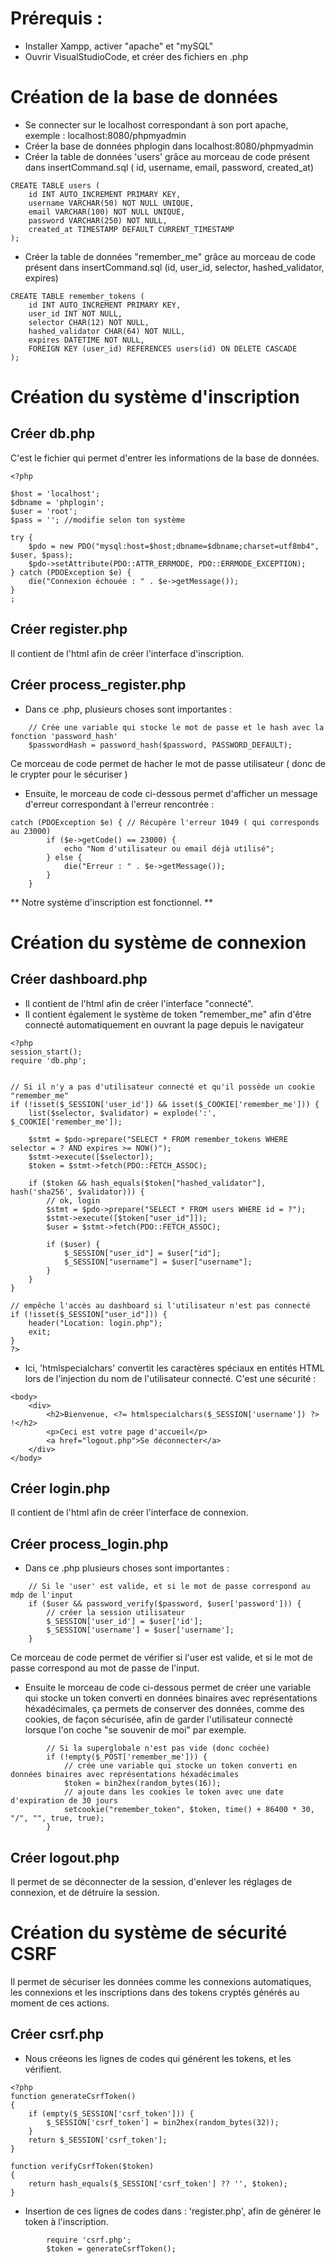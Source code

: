 # Prérequis :

- Installer Xampp, activer "apache" et "mySQL"
- Ouvrir VisualStudioCode, et créer des fichiers en .php

# Création de la base de données

- Se connecter sur le localhost correspondant à son port apache, exemple : localhost:8080/phpmyadmin
- Créer la base de données phplogin dans localhost:8080/phpmyadmin
- Créer la table de données 'users' grâce au morceau de code présent dans insertCommand.sql ( id, username, email, password, created_at)

```
CREATE TABLE users (
    id INT AUTO_INCREMENT PRIMARY KEY,
    username VARCHAR(50) NOT NULL UNIQUE,
    email VARCHAR(100) NOT NULL UNIQUE,
    password VARCHAR(250) NOT NULL,
    created_at TIMESTAMP DEFAULT CURRENT_TIMESTAMP
);

```

- Créer la table de données "remember_me" grâce au morceau de code présent dans insertCommand.sql (id, user_id, selector, hashed_validator, expires)

```
CREATE TABLE remember_tokens (
    id INT AUTO_INCREMENT PRIMARY KEY,
    user_id INT NOT NULL,
    selector CHAR(12) NOT NULL,
    hashed_validator CHAR(64) NOT NULL,
    expires DATETIME NOT NULL,
    FOREIGN KEY (user_id) REFERENCES users(id) ON DELETE CASCADE
);
```

# Création du système d'inscription

## Créer db.php

C'est le fichier qui permet d'entrer les informations de la base de données.

```
<?php

$host = 'localhost';
$dbname = 'phplogin';
$user = 'root';
$pass = ''; //modifie selon ton système

try {
    $pdo = new PDO("mysql:host=$host;dbname=$dbname;charset=utf8mb4", $user, $pass);
    $pdo->setAttribute(PDO::ATTR_ERRMODE, PDO::ERRMODE_EXCEPTION);
} catch (PDOException $e) {
    die("Connexion échouée : " . $e->getMessage());
}
;
```

## Créer register.php

Il contient de l'html afin de créer l'interface d'inscription.

## Créer process_register.php

- Dans ce .php, plusieurs choses sont importantes :

```
    // Crée une variable qui stocke le mot de passe et le hash avec la fonction 'password_hash'
    $passwordHash = password_hash($password, PASSWORD_DEFAULT);
```

Ce morceau de code permet de hacher le mot de passe utilisateur ( donc de le crypter pour le sécuriser )

- Ensuite, le morceau de code ci-dessous permet d'afficher un message d'erreur correspondant à l'erreur rencontrée :

```
catch (PDOException $e) { // Récupère l'erreur 1049 ( qui corresponds au 23000)
        if ($e->getCode() == 23000) {
            echo "Nom d'utilisateur ou email déjà utilisé";
        } else {
            die("Erreur : " . $e->getMessage());
        }
    }
```

** Notre système d'inscription est fonctionnel. **

# Création du système de connexion

## Créer dashboard.php

- Il contient de l'html afin de créer l'interface "connecté".
- Il contient également le système de token "remember_me" afin d'être connecté automatiquement en ouvrant la page depuis le navigateur

```
<?php
session_start();
require 'db.php';


// Si il n'y a pas d'utilisateur connecté et qu'il possède un cookie "remember_me"
if (!isset($_SESSION['user_id']) && isset($_COOKIE['remember_me'])) {
    list($selector, $validator) = explode(':', $_COOKIE['remember_me']);

    $stmt = $pdo->prepare("SELECT * FROM remember_tokens WHERE selector = ? AND expires >= NOW()");
    $stmt->execute([$selector]);
    $token = $stmt->fetch(PDO::FETCH_ASSOC);

    if ($token && hash_equals($token["hashed_validator"], hash('sha256', $validator))) {
        // ok, login
        $stmt = $pdo->prepare("SELECT * FROM users WHERE id = ?");
        $stmt->execute([$token["user_id"]]);
        $user = $stmt->fetch(PDO::FETCH_ASSOC);

        if ($user) {
            $_SESSION["user_id"] = $user["id"];
            $_SESSION["username"] = $user["username"];
        }
    }
}

// empêche l'accès au dashboard si l'utilisateur n'est pas connecté
if (!isset($_SESSION["user_id"])) {
    header("Location: login.php");
    exit;
}
?>
```

- Ici, 'htmlspecialchars' convertit les caractères spéciaux en entités HTML lors de l'injection du nom de l'utilisateur connecté. C'est une sécurité :

```
<body>
    <div>
        <h2>Bienvenue, <?= htmlspecialchars($_SESSION['username']) ?> !</h2>
        <p>Ceci est votre page d'accueil</p>
        <a href="logout.php">Se déconnecter</a>
    </div>
</body>
```

## Créer login.php

Il contient de l'html afin de créer l'interface de connexion.

## Créer process_login.php

- Dans ce .php plusieurs choses sont importantes :

```
    // Si le 'user' est valide, et si le mot de passe correspond au mdp de l'input
    if ($user && password_verify($password, $user['password'])) {
        // créer la session utilisateur
        $_SESSION['user_id'] = $user['id'];
        $_SESSION['username'] = $user['username'];
    }
```

Ce morceau de code permet de vérifier si l'user est valide, et si le mot de passe correspond au mot de passe de l'input.

- Ensuite le morceau de code ci-dessous permet de créer une variable qui stocke un token converti en données binaires avec représentations héxadécimales, ça permets de conserver des données, comme des cookies, de façon sécurisée, afin de garder l'utilisateur connecté lorsque l'on coche "se souvenir de moi" par exemple.

```
        // Si la superglobale n'est pas vide (donc cochée)
        if (!empty($_POST['remember_me'])) {
            // crée une variable qui stocke un token converti en données binaires avec représentations héxadécimales
            $token = bin2hex(random_bytes(16));
            // ajoute dans les cookies le token avec une date d'expiration de 30 jours
            setcookie("remember_token", $token, time() + 86400 * 30, "/", "", true, true);
        }
```

## Créer logout.php

Il permet de se déconnecter de la session, d'enlever les réglages de connexion, et de détruire la session.

# Création du système de sécurité CSRF

Il permet de sécuriser les données comme les connexions automatiques, les connexions et les inscriptions dans des tokens cryptés générés au moment de ces actions.

## Créer csrf.php

- Nous créeons les lignes de codes qui générent les tokens, et les vérifient.

```
<?php
function generateCsrfToken()
{
    if (empty($_SESSION['csrf_token'])) {
        $_SESSION['csrf_token'] = bin2hex(random_bytes(32));
    }
    return $_SESSION['csrf_token'];
}

function verifyCsrfToken($token)
{
    return hash_equals($_SESSION['csrf_token'] ?? '', $token);
}
```

- Insertion de ces lignes de codes dans : 'register.php', afin de générer le token à l'inscription.

```
        require 'csrf.php';
        $token = generateCsrfToken();
```
